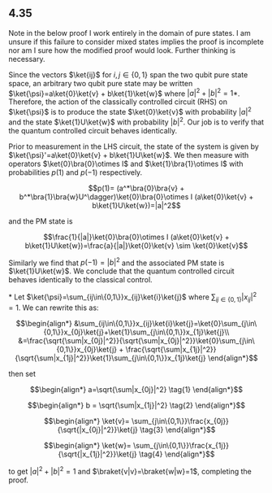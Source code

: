 ## 4.35
Note in the below proof I work entirely in the domain of pure states. I am unsure if this failure to consider mixed states implies the proof is incomplete nor am I sure how the modified proof would look. Further thinking is necessary.

Since the vectors $`\ket{ij}`$ for $`i,j \in\{0,1\}`$ span the two qubit pure state space, an arbitrary two qubit pure state may be written $`\ket{\psi}=a\ket{0}\ket{v} + b\ket{1}\ket{w}`$ where $`|a|^2+|b|^2=1`$*. 
Therefore, the action of the classically controlled circuit (RHS) on $\ket{\psi}$ is to produce the state $`\ket{0}\ket{v}`$ with probability $`|a|^2`$ and the state $`\ket{1}U\ket{w}`$ with probability $`|b|^2`$. Our job is to verify that the quantum controlled circuit behaves identically. 

Prior to measurement in the LHS circuit, the state of the system is given by $`\ket{\psi}'=a\ket{0}\ket{v} + b\ket{1}U\ket{w}`$. We then measure with operators $`\ket{0}\bra{0}\otimes I`$ and $`\ket{1}\bra{1}\otimes I`$ with probabilities $`p(1)`$ and $`p(-1)`$ respectively.  
```math
p(1)= (a^*\bra{0}\bra{v} + b^*\bra{1}\bra{w}U^\dagger)\ket{0}\bra{0}\otimes I (a\ket{0}\ket{v} + b\ket{1}U\ket{w})=|a|^2
```
and the PM state is 
```math
\frac{1}{|a|}\ket{0}\bra{0}\otimes I (a\ket{0}\ket{v} + b\ket{1}U\ket{w})=\frac{a}{|a|}\ket{0}\ket{v} \sim \ket{0}\ket{v}
```
Similarly we find that $`p(-1)=|b|^2`$ and the associated PM state is $`\ket{1}U\ket{w}`$. We conclude that the quantum controlled circuit behaves identically to the classical control.

\* Let $`\ket{\psi}=\sum_{ij\in\{0,1\}}x_{ij}\ket{i}\ket{j}`$ where $`\sum_{ij\in\{0,1\}} |x_{ij}|^2=1`$. We can rewrite this as:
```math
\begin{align*}
&\sum_{ij\in\{0,1\}}x_{ij}\ket{i}\ket{j}=\ket{0}\sum_{j\in\{0,1\}}x_{0j}\ket{j}+\ket{1}\sum_{j\in\{0,1\}}x_{1j}\ket{j}\\
&=\frac{\sqrt{\sum|x_{0j}|^2}}{\sqrt{\sum|x_{0j}|^2}}\ket{0}\sum_{j\in\{0,1\}}x_{0j}\ket{j} + \frac{\sqrt{\sum|x_{1j}|^2}}{\sqrt{\sum|x_{1j}|^2}}\ket{1}\sum_{j\in\{0,1\}}x_{1j}\ket{j}
\end{align*}
```
then set
```math
\begin{align*}
a=\sqrt{\sum|x_{0j}|^2} \tag{1}
\end{align*}
```
```math
\begin{align*}
b = \sqrt{\sum|x_{1j}|^2} \tag{2}
\end{align*}
```
```math
\begin{align*}
\ket{v}= \sum_{j\in\{0,1\}}\frac{x_{0j}}{\sqrt{|x_{0j}|^2}}\ket{j} \tag{3}
\end{align*}
```
```math
\begin{align*}
\ket{w}= \sum_{j\in\{0,1\}}\frac{x_{1j}}{\sqrt{|x_{1j}|^2}}\ket{j} \tag{4}
\end{align*}
```
to get $`|a|^2+|b|^2=1`$ and $`\braket{v|v}=\braket{w|w}=1`$, completing the proof.